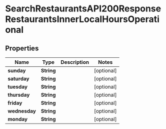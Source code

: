 

# SearchRestaurantsAPI200ResponseRestaurantsInnerLocalHoursOperational


## Properties

| Name | Type | Description | Notes |
|------------ | ------------- | ------------- | -------------|
|**sunday** | **String** |  |  [optional] |
|**saturday** | **String** |  |  [optional] |
|**tuesday** | **String** |  |  [optional] |
|**thursday** | **String** |  |  [optional] |
|**friday** | **String** |  |  [optional] |
|**wednesday** | **String** |  |  [optional] |
|**monday** | **String** |  |  [optional] |




